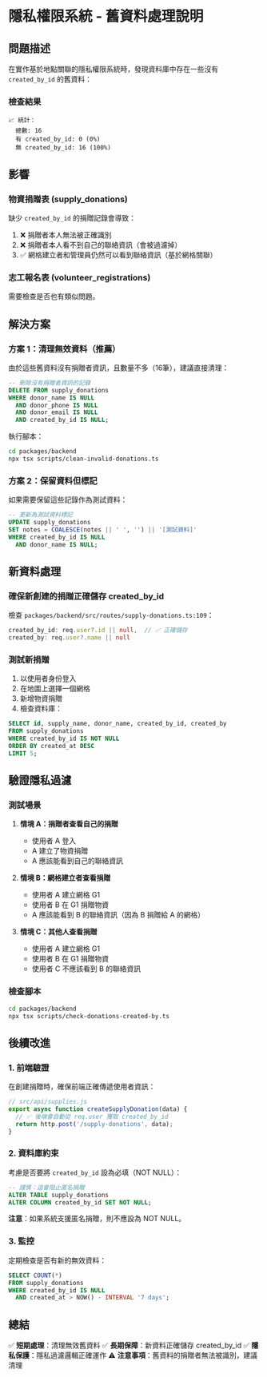 # 隱私權限系統 - 舊資料處理說明

## 問題描述

在實作基於地點關聯的隱私權限系統時，發現資料庫中存在一些沒有 `created_by_id` 的舊資料：

### 檢查結果

```
📈 統計：
  總數: 16
  有 created_by_id: 0 (0%)
  無 created_by_id: 16 (100%)
```

## 影響

### 物資捐贈表 (supply_donations)

缺少 `created_by_id` 的捐贈記錄會導致：
1. ❌ 捐贈者本人無法被正確識別
2. ❌ 捐贈者本人看不到自己的聯絡資訊（會被過濾掉）
3. ✅ 網格建立者和管理員仍然可以看到聯絡資訊（基於網格關聯）

### 志工報名表 (volunteer_registrations)

需要檢查是否也有類似問題。

## 解決方案

### 方案 1：清理無效資料（推薦）

由於這些舊資料沒有捐贈者資訊，且數量不多（16筆），建議直接清理：

```sql
-- 刪除沒有捐贈者資訊的記錄
DELETE FROM supply_donations
WHERE donor_name IS NULL
  AND donor_phone IS NULL
  AND donor_email IS NULL
  AND created_by_id IS NULL;
```

執行腳本：
```bash
cd packages/backend
npx tsx scripts/clean-invalid-donations.ts
```

### 方案 2：保留資料但標記

如果需要保留這些記錄作為測試資料：

```sql
-- 更新為測試資料標記
UPDATE supply_donations
SET notes = COALESCE(notes || ' ', '') || '[測試資料]'
WHERE created_by_id IS NULL
  AND donor_name IS NULL;
```

## 新資料處理

### 確保新創建的捐贈正確儲存 created_by_id

檢查 `packages/backend/src/routes/supply-donations.ts:109`：

```typescript
created_by_id: req.user?.id || null,  // ✅ 正確儲存
created_by: req.user?.name || null
```

### 測試新捐贈

1. 以使用者身份登入
2. 在地圖上選擇一個網格
3. 新增物資捐贈
4. 檢查資料庫：

```sql
SELECT id, supply_name, donor_name, created_by_id, created_by
FROM supply_donations
WHERE created_by_id IS NOT NULL
ORDER BY created_at DESC
LIMIT 5;
```

## 驗證隱私過濾

### 測試場景

1. **情境 A：捐贈者查看自己的捐贈**
   - 使用者 A 登入
   - A 建立了物資捐贈
   - A 應該能看到自己的聯絡資訊

2. **情境 B：網格建立者查看捐贈**
   - 使用者 A 建立網格 G1
   - 使用者 B 在 G1 捐贈物資
   - A 應該能看到 B 的聯絡資訊（因為 B 捐贈給 A 的網格）

3. **情境 C：其他人查看捐贈**
   - 使用者 A 建立網格 G1
   - 使用者 B 在 G1 捐贈物資
   - 使用者 C 不應該看到 B 的聯絡資訊

### 檢查腳本

```bash
cd packages/backend
npx tsx scripts/check-donations-created-by.ts
```

## 後續改進

### 1. 前端驗證

在創建捐贈時，確保前端正確傳遞使用者資訊：

```javascript
// src/api/supplies.js
export async function createSupplyDonation(data) {
  // ✅ 後端會自動從 req.user 獲取 created_by_id
  return http.post('/supply-donations', data);
}
```

### 2. 資料庫約束

考慮是否要將 `created_by_id` 設為必填（NOT NULL）：

```sql
-- 謹慎：這會阻止匿名捐贈
ALTER TABLE supply_donations
ALTER COLUMN created_by_id SET NOT NULL;
```

**注意**：如果系統支援匿名捐贈，則不應設為 NOT NULL。

### 3. 監控

定期檢查是否有新的無效資料：

```sql
SELECT COUNT(*)
FROM supply_donations
WHERE created_by_id IS NULL
  AND created_at > NOW() - INTERVAL '7 days';
```

## 總結

✅ **短期處理**：清理無效舊資料
✅ **長期保障**：新資料正確儲存 created_by_id
✅ **隱私保護**：隱私過濾邏輯正確運作
⚠️ **注意事項**：舊資料的捐贈者無法被識別，建議清理
